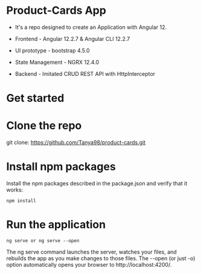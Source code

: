 # Product-Cards App
* It's a repo designed to create an Application with Angular 12.

* Frontend - Angular 12.2.7 & Angular CLI 12.2.7

* UI prototype - bootstrap 4.5.0

* State Management - NGRX 12.4.0

* Backend - Imitated CRUD REST API with HttpInterceptor

# Get started

# Clone the repo
git clone: https://github.com/Tanya98/product-cards.git

# Install npm packages
Install the npm packages described in the package.json and verify that it works:

```
npm install
```

# Run the application

```
ng serve or ng serve --open
```

The ng serve command launches the server, watches your files, and rebuilds the app as you make changes to those files.
The --open (or just -o) option automatically opens your browser to http://localhost:4200/.
